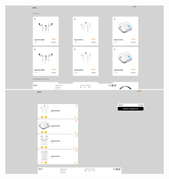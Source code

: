 
![Иллюстрация к проекту](https://github.com/valiahra/QPICK/raw/main/img/2024-09-23_13-14-03.png)
![Иллюстрация к проекту](https://github.com/valiahra/QPICK/raw/main/img/2024-09-23_13-15-44.png)
